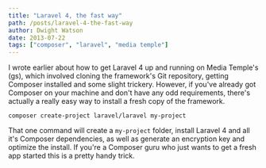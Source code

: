 ```yaml
---
title: "Laravel 4, the fast way"
path: /posts/laravel-4-the-fast-way
author: Dwight Watson
date: 2013-07-22
tags: ["composer", "laravel", "media temple"]
---
```


I wrote earlier about how to get Laravel 4 up and running on Media Temple's (gs), which involved cloning the framework's Git repository, getting Composer installed and some slight trickery. However, if you've already got Composer on your machine and don't have any odd requirements, there's actually a really easy way to install a fresh copy of the framework.

`composer create-project laravel/laravel my-project`

That one command will create a `my-project` folder, install Laravel 4 and all it's Composer dependencies, as well as generate an encryption key and optimize the install. If you're a Composer guru who just wants to get a fresh app started this is a pretty handy trick.
